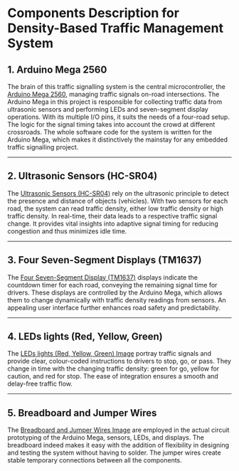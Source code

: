 # Components Description for Density-Based Traffic Management System

## 1. Arduino Mega 2560
The brain of this traffic signalling system is the central microcontroller, the [Arduino Mega 2560](./Arduino_Mega_2560.png), managing traffic signals on-road intersections. The Arduino Mega in this project is responsible for collecting traffic data from ultrasonic sensors and performing LEDs and seven-segment display operations. With its multiple I/O pins, it suits the needs of a four-road setup. The logic for the signal timing takes into account the crowd at different crossroads. The whole software code for the system is written for the Arduino Mega, which makes it distinctively the mainstay for any embedded traffic signalling project. 

---

## 2. Ultrasonic Sensors (HC-SR04)
The [Ultrasonic Sensors (HC-SR04)](./Ultrasonic_Sensors_(HC-SR04).png) rely on the ultrasonic principle to detect the presence and distance of objects (vehicles). With two sensors for each road, the system can read traffic density, either low traffic density or high traffic density. In real-time, their data leads to a respective traffic signal change. It provides vital insights into adaptive signal timing for reducing congestion and thus minimizes idle time.

---

## 3. Four Seven-Segment Displays (TM1637)
The [Four Seven-Segment Display (TM1637)](./Four_Seven_Segment_Displays_(TM1637).png) displays indicate the countdown timer for each road, conveying the remaining signal time for drivers. These displays are controlled by the Arduino Mega, which allows them to change dynamically with traffic density readings from sensors. An appealing user interface further enhances road safety and predictability.

---

## 4. LEDs lights (Red, Yellow, Green)
The [LEDs lights (Red, Yellow, Green) Image](./LED_Lights_(Red,Green,Yellow).png) portray traffic signals and provide clear, colour-coded instructions to drivers to stop, go, or pass. They change in time with the changing traffic density: green for go, yellow for caution, and red for stop. The ease of integration ensures a smooth and delay-free traffic flow.

---

## 5. Breadboard and Jumper Wires
The [Breadboard and Jumper Wires Image](./Breadboard-and-Jumper_Wires.png) are employed in the actual circuit prototyping of the Arduino Mega, sensors, LEDs, and displays. The breadboard indeed makes it easy with the addition of flexibility in designing and testing the system without having to solder. The jumper wires create stable temporary connections between all the components.
